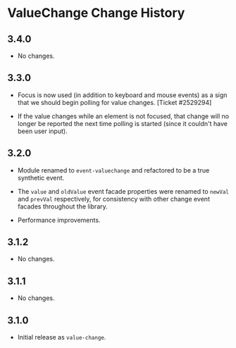 ValueChange Change History
==========================

3.4.0
-----

  * No changes.


3.3.0
-----

  * Focus is now used (in addition to keyboard and mouse events) as a sign that
    we should begin polling for value changes. [Ticket #2529294]

  * If the value changes while an element is not focused, that change will no
    longer be reported the next time polling is started (since it couldn't have
    been user input).


3.2.0
-----

  * Module renamed to `event-valuechange` and refactored to be a true synthetic
    event.

  * The `value` and `oldValue` event facade properties were renamed to `newVal`
    and `prevVal` respectively, for consistency with other change event facades
    throughout the library.

  * Performance improvements.


3.1.2
-----

  * No changes.


3.1.1
-----

  * No changes.


3.1.0
-----

  * Initial release as `value-change`.
